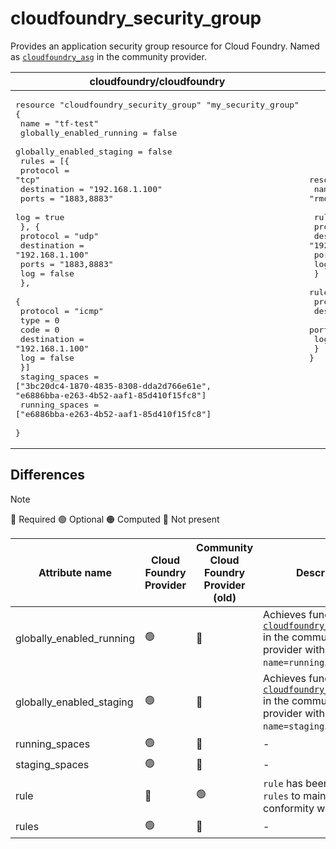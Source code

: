 # cloudfoundry_security_group

Provides an application security group resource for Cloud Foundry. Named as [`cloudfoundry_asg`](https://github.com/cloudfoundry-community/terraform-provider-cloudfoundry/blob/main/docs/resources/asg.md) in the community provider.

| cloudfoundry/cloudfoundry | cloudfoundry-community/cloudfoundry |
| -- | -- |
|  <pre>resource "cloudfoundry_security_group" "my_security_group" {</br>  name                     = "tf-test"</br>  globally_enabled_running = false</br>  globally_enabled_staging = false</br>  rules = [{</br>    protocol    = "tcp"</br>    destination = "192.168.1.100"</br>    ports       = "1883,8883"</br>    log         = true</br>    }, {</br>    protocol    = "udp"</br>    destination = "192.168.1.100"</br>    ports       = "1883,8883"</br>    log         = false</br>    },</br>    {</br>      protocol    = "icmp"</br>      type        = 0</br>      code        = 0</br>      destination = "192.168.1.100"</br>      log         = false</br>  }]</br>  staging_spaces = ["3bc20dc4-1870-4835-8308-dda2d766e61e", "e6886bba-e263-4b52-aaf1-85d410f15fc8"]</br>  running_spaces = ["e6886bba-e263-4b52-aaf1-85d410f15fc8"]</br></br>}</br></pre> |<pre>resource "cloudfoundry_asg" "my_security_group" {</br>  name = "rmq-service"</br></br>  rule {</br>    protocol = "tcp"</br>    destination = "192.168.1.100"</br>    ports = "1883,8883"</br>    log = true</br>  }</br>  rule {</br>    protocol = "tcp"</br>    destination = "192.168.1.101"</br>    ports = "5671-5672"</br>    log = true</br>  }</br>}</br></pre> |

## Differences

> [!NOTE]  
> 🔵 Required  🟢 Optional 🟠 Computed  🔴 Not present

| Attribute name | Cloud Foundry Provider|  Community Cloud Foundry Provider (old) | Description |
| --- | --- | --- | --- |
| globally_enabled_running | 🟢 | 🔴 | Achieves functionality of [`cloudfoundry_default_asg`](https://github.com/cloudfoundry-community/terraform-provider-cloudfoundry/blob/main/docs/resources/default_asg.md) in the community provider with attribute `name=running`. |
| globally_enabled_staging | 🟢 | 🔴 | Achieves functionality of [`cloudfoundry_default_asg`](https://github.com/cloudfoundry-community/terraform-provider-cloudfoundry/blob/main/docs/resources/default_asg.md) in the community provider with attribute `name=staging`. |
| running_spaces | 🟢 | 🔴 | - |
| staging_spaces | 🟢 | 🔴 | - |
| rule | 🔴 | 🟢 | `rule` has been changed to `rules`  to maintain conformity with V3 API. |
| rules | 🟢 | 🔴 | - |
